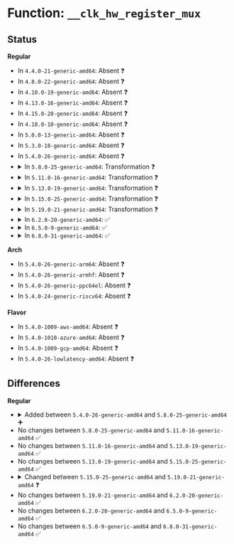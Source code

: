 # Function: <code>__clk_hw_register_mux</code>

## Status
<b>Regular</b>
<ul>
<li>
In <code>4.4.0-21-generic-amd64</code>: Absent ❓
</li>
<li>
In <code>4.8.0-22-generic-amd64</code>: Absent ❓
</li>
<li>
In <code>4.10.0-19-generic-amd64</code>: Absent ❓
</li>
<li>
In <code>4.13.0-16-generic-amd64</code>: Absent ❓
</li>
<li>
In <code>4.15.0-20-generic-amd64</code>: Absent ❓
</li>
<li>
In <code>4.18.0-10-generic-amd64</code>: Absent ❓
</li>
<li>
In <code>5.0.0-13-generic-amd64</code>: Absent ❓
</li>
<li>
In <code>5.3.0-18-generic-amd64</code>: Absent ❓
</li>
<li>
In <code>5.4.0-26-generic-amd64</code>: Absent ❓
</li>
<li>
<details>
<summary>In <code>5.8.0-25-generic-amd64</code>: Transformation ❓</summary>

```c
struct clk_hw * __clk_hw_register_mux(struct device * dev, struct device_node * np, const char * name, u8 num_parents, const const char * * parent_names, const struct clk_hw * * parent_hws, const struct clk_parent_data * parent_data, long unsigned int flags, void * reg, u8 shift, u32 mask, u8 clk_mux_flags, u32 * table, spinlock_t * lock)
```

```json
{
  "name": "__clk_hw_register_mux",
  "collision_type": "Unique Global",
  "inline_type": "No",
  "funcs": [
    {
      "addr": 0,
      "name": "__clk_hw_register_mux",
      "external": true,
      "loc": "drivers/clk/clk-mux.c:148",
      "file": "drivers/clk/clk-mux.c",
      "inline": "seen, unknown",
      "caller_inline": [],
      "caller_func": [
        "drivers/clk/clk-mux.c:clk_register_mux_table",
        "drivers/clk/x86/clk-st.c:st_clk_probe"
      ]
    }
  ],
  "symbols": [
    {
      "addr": 18446744071586203708,
      "name": "__clk_hw_register_mux.cold",
      "section": ".text",
      "bind": "STB_LOCAL",
      "size": 24
    },
    {
      "addr": 18446744071586202832,
      "name": "__clk_hw_register_mux",
      "section": ".text",
      "bind": "STB_GLOBAL",
      "size": 449
    }
  ]
}
```
</details>
</li>
<li>
<details>
<summary>In <code>5.11.0-16-generic-amd64</code>: Transformation ❓</summary>

```c
struct clk_hw * __clk_hw_register_mux(struct device * dev, struct device_node * np, const char * name, u8 num_parents, const const char * * parent_names, const struct clk_hw * * parent_hws, const struct clk_parent_data * parent_data, long unsigned int flags, void * reg, u8 shift, u32 mask, u8 clk_mux_flags, u32 * table, spinlock_t * lock)
```

```json
{
  "name": "__clk_hw_register_mux",
  "collision_type": "Unique Global",
  "inline_type": "No",
  "funcs": [
    {
      "addr": 0,
      "name": "__clk_hw_register_mux",
      "external": true,
      "loc": "drivers/clk/clk-mux.c:148",
      "file": "drivers/clk/clk-mux.c",
      "inline": "seen, unknown",
      "caller_inline": [],
      "caller_func": [
        "drivers/clk/clk-mux.c:clk_register_mux_table",
        "drivers/clk/x86/clk-fch.c:fch_clk_probe"
      ]
    }
  ],
  "symbols": [
    {
      "addr": 18446744071591445252,
      "name": "__clk_hw_register_mux.cold",
      "section": ".text",
      "bind": "STB_LOCAL",
      "size": 24
    },
    {
      "addr": 18446744071586322192,
      "name": "__clk_hw_register_mux",
      "section": ".text",
      "bind": "STB_GLOBAL",
      "size": 449
    }
  ]
}
```
</details>
</li>
<li>
<details>
<summary>In <code>5.13.0-19-generic-amd64</code>: Transformation ❓</summary>

```c
struct clk_hw * __clk_hw_register_mux(struct device * dev, struct device_node * np, const char * name, u8 num_parents, const const char * * parent_names, const struct clk_hw * * parent_hws, const struct clk_parent_data * parent_data, long unsigned int flags, void * reg, u8 shift, u32 mask, u8 clk_mux_flags, u32 * table, spinlock_t * lock)
```

```json
{
  "name": "__clk_hw_register_mux",
  "collision_type": "Unique Global",
  "inline_type": "No",
  "funcs": [
    {
      "addr": 0,
      "name": "__clk_hw_register_mux",
      "external": true,
      "loc": "drivers/clk/clk-mux.c:149",
      "file": "drivers/clk/clk-mux.c",
      "inline": "seen, unknown",
      "caller_inline": [],
      "caller_func": [
        "drivers/clk/clk-mux.c:clk_register_mux_table",
        "drivers/clk/clk-mux.c:__devm_clk_hw_register_mux",
        "drivers/clk/x86/clk-fch.c:fch_clk_probe"
      ]
    }
  ],
  "symbols": [
    {
      "addr": 18446744071591386463,
      "name": "__clk_hw_register_mux.cold",
      "section": ".text",
      "bind": "STB_LOCAL",
      "size": 24
    },
    {
      "addr": 18446744071586196032,
      "name": "__clk_hw_register_mux",
      "section": ".text",
      "bind": "STB_GLOBAL",
      "size": 449
    }
  ]
}
```
</details>
</li>
<li>
<details>
<summary>In <code>5.15.0-25-generic-amd64</code>: Transformation ❓</summary>

```c
struct clk_hw * __clk_hw_register_mux(struct device * dev, struct device_node * np, const char * name, u8 num_parents, const const char * * parent_names, const struct clk_hw * * parent_hws, const struct clk_parent_data * parent_data, long unsigned int flags, void * reg, u8 shift, u32 mask, u8 clk_mux_flags, u32 * table, spinlock_t * lock)
```

```json
{
  "name": "__clk_hw_register_mux",
  "collision_type": "Unique Global",
  "inline_type": "No",
  "funcs": [
    {
      "addr": 0,
      "name": "__clk_hw_register_mux",
      "external": true,
      "loc": "drivers/clk/clk-mux.c:149",
      "file": "drivers/clk/clk-mux.c",
      "inline": "seen, unknown",
      "caller_inline": [],
      "caller_func": [
        "drivers/clk/clk-mux.c:clk_register_mux_table",
        "drivers/clk/clk-mux.c:__devm_clk_hw_register_mux",
        "drivers/clk/x86/clk-fch.c:fch_clk_probe"
      ]
    }
  ],
  "symbols": [
    {
      "addr": 18446744071592425823,
      "name": "__clk_hw_register_mux.cold",
      "section": ".text",
      "bind": "STB_LOCAL",
      "size": 24
    },
    {
      "addr": 18446744071586698960,
      "name": "__clk_hw_register_mux",
      "section": ".text",
      "bind": "STB_GLOBAL",
      "size": 449
    }
  ]
}
```
</details>
</li>
<li>
<details>
<summary>In <code>5.19.0-21-generic-amd64</code>: Transformation ❓</summary>

```c
struct clk_hw * __clk_hw_register_mux(struct device * dev, struct device_node * np, const char * name, u8 num_parents, const const char * * parent_names, const struct clk_hw * * parent_hws, const struct clk_parent_data * parent_data, long unsigned int flags, void * reg, u8 shift, u32 mask, u8 clk_mux_flags, const u32 * table, spinlock_t * lock)
```

```json
{
  "name": "__clk_hw_register_mux",
  "collision_type": "Unique Global",
  "inline_type": "No",
  "funcs": [
    {
      "addr": 0,
      "name": "__clk_hw_register_mux",
      "external": true,
      "loc": "drivers/clk/clk-mux.c:149",
      "file": "drivers/clk/clk-mux.c",
      "inline": "seen, unknown",
      "caller_inline": [],
      "caller_func": [
        "drivers/clk/clk-mux.c:clk_register_mux_table",
        "drivers/clk/clk-mux.c:__devm_clk_hw_register_mux",
        "drivers/clk/x86/clk-fch.c:fch_clk_probe"
      ]
    }
  ],
  "symbols": [
    {
      "addr": 18446744071594294245,
      "name": "__clk_hw_register_mux.cold",
      "section": ".text",
      "bind": "STB_LOCAL",
      "size": 24
    },
    {
      "addr": 18446744071587971856,
      "name": "__clk_hw_register_mux",
      "section": ".text",
      "bind": "STB_GLOBAL",
      "size": 470
    }
  ]
}
```
</details>
</li>
<li>
<details>
<summary>In <code>6.2.0-20-generic-amd64</code>: ✅</summary>

```c
struct clk_hw * __clk_hw_register_mux(struct device * dev, struct device_node * np, const char * name, u8 num_parents, const const char * * parent_names, const struct clk_hw * * parent_hws, const struct clk_parent_data * parent_data, long unsigned int flags, void * reg, u8 shift, u32 mask, u8 clk_mux_flags, const u32 * table, spinlock_t * lock)
```

```json
{
  "name": "__clk_hw_register_mux",
  "collision_type": "Unique Global",
  "inline_type": "No",
  "funcs": [
    {
      "addr": 18446744071589334688,
      "name": "__clk_hw_register_mux",
      "external": true,
      "loc": "drivers/clk/clk-mux.c:149",
      "file": "drivers/clk/clk-mux.c",
      "inline": "seen, unknown",
      "caller_inline": [],
      "caller_func": [
        "drivers/clk/clk-mux.c:clk_register_mux_table",
        "drivers/clk/clk-mux.c:__devm_clk_hw_register_mux",
        "drivers/clk/x86/clk-fch.c:fch_clk_probe"
      ]
    }
  ],
  "symbols": [
    {
      "addr": 18446744071589334688,
      "name": "__clk_hw_register_mux",
      "section": ".text",
      "bind": "STB_GLOBAL",
      "size": 506
    }
  ]
}
```
</details>
</li>
<li>
<details>
<summary>In <code>6.5.0-9-generic-amd64</code>: ✅</summary>

```c
struct clk_hw * __clk_hw_register_mux(struct device * dev, struct device_node * np, const char * name, u8 num_parents, const const char * * parent_names, const struct clk_hw * * parent_hws, const struct clk_parent_data * parent_data, long unsigned int flags, void * reg, u8 shift, u32 mask, u8 clk_mux_flags, const u32 * table, spinlock_t * lock)
```

```json
{
  "name": "__clk_hw_register_mux",
  "collision_type": "Unique Global",
  "inline_type": "No",
  "funcs": [
    {
      "addr": 18446744071589632928,
      "name": "__clk_hw_register_mux",
      "external": true,
      "loc": "drivers/clk/clk-mux.c:149",
      "file": "drivers/clk/clk-mux.c",
      "inline": "seen, unknown",
      "caller_inline": [],
      "caller_func": [
        "drivers/clk/clk-mux.c:clk_register_mux_table",
        "drivers/clk/clk-mux.c:__devm_clk_hw_register_mux",
        "drivers/clk/x86/clk-fch.c:fch_clk_probe"
      ]
    }
  ],
  "symbols": [
    {
      "addr": 18446744071589632928,
      "name": "__clk_hw_register_mux",
      "section": ".text",
      "bind": "STB_GLOBAL",
      "size": 506
    }
  ]
}
```
</details>
</li>
<li>
<details>
<summary>In <code>6.8.0-31-generic-amd64</code>: ✅</summary>

```c
struct clk_hw * __clk_hw_register_mux(struct device * dev, struct device_node * np, const char * name, u8 num_parents, const const char * * parent_names, const struct clk_hw * * parent_hws, const struct clk_parent_data * parent_data, long unsigned int flags, void * reg, u8 shift, u32 mask, u8 clk_mux_flags, const u32 * table, spinlock_t * lock)
```

```json
{
  "name": "__clk_hw_register_mux",
  "collision_type": "Unique Global",
  "inline_type": "No",
  "funcs": [
    {
      "addr": 18446744071589942976,
      "name": "__clk_hw_register_mux",
      "external": true,
      "loc": "drivers/clk/clk-mux.c:149",
      "file": "drivers/clk/clk-mux.c",
      "inline": "seen, unknown",
      "caller_inline": [],
      "caller_func": [
        "drivers/clk/clk-mux.c:clk_register_mux_table",
        "drivers/clk/clk-mux.c:__devm_clk_hw_register_mux",
        "drivers/clk/x86/clk-fch.c:fch_clk_probe"
      ]
    }
  ],
  "symbols": [
    {
      "addr": 18446744071589942976,
      "name": "__clk_hw_register_mux",
      "section": ".text",
      "bind": "STB_GLOBAL",
      "size": 553
    }
  ]
}
```
</details>
</li>
</ul>
<b>Arch</b>
<ul>
<li>
In <code>5.4.0-26-generic-arm64</code>: Absent ❓
</li>
<li>
In <code>5.4.0-26-generic-armhf</code>: Absent ❓
</li>
<li>
In <code>5.4.0-26-generic-ppc64el</code>: Absent ❓
</li>
<li>
In <code>5.4.0-24-generic-riscv64</code>: Absent ❓
</li>
</ul>
<b>Flavor</b>
<ul>
<li>
In <code>5.4.0-1009-aws-amd64</code>: Absent ❓
</li>
<li>
In <code>5.4.0-1010-azure-amd64</code>: Absent ❓
</li>
<li>
In <code>5.4.0-1009-gcp-amd64</code>: Absent ❓
</li>
<li>
In <code>5.4.0-26-lowlatency-amd64</code>: Absent ❓
</li>
</ul>

## Differences
<b>Regular</b>
<ul>
<li>
<details>
<summary>Added between <code>5.4.0-26-generic-amd64</code> and <code>5.8.0-25-generic-amd64</code> ➕</summary>

```c
struct clk_hw * __clk_hw_register_mux(struct device * dev, struct device_node * np, const char * name, u8 num_parents, const const char * * parent_names, const struct clk_hw * * parent_hws, const struct clk_parent_data * parent_data, long unsigned int flags, void * reg, u8 shift, u32 mask, u8 clk_mux_flags, u32 * table, spinlock_t * lock)
```
</details>
</li>
<li>
No changes between <code>5.8.0-25-generic-amd64</code> and <code>5.11.0-16-generic-amd64</code> ✅
</li>
<li>
No changes between <code>5.11.0-16-generic-amd64</code> and <code>5.13.0-19-generic-amd64</code> ✅
</li>
<li>
No changes between <code>5.13.0-19-generic-amd64</code> and <code>5.15.0-25-generic-amd64</code> ✅
</li>
<li>
<details>
<summary>Changed between <code>5.15.0-25-generic-amd64</code> and <code>5.19.0-21-generic-amd64</code> ❓</summary>
<ul>
<li>
<b>Param type changed. </b>
<code>u32 * table</code> ➡️ <code>const u32 * table</code>
</li>
</ul>
</details>
</li>
<li>
No changes between <code>5.19.0-21-generic-amd64</code> and <code>6.2.0-20-generic-amd64</code> ✅
</li>
<li>
No changes between <code>6.2.0-20-generic-amd64</code> and <code>6.5.0-9-generic-amd64</code> ✅
</li>
<li>
No changes between <code>6.5.0-9-generic-amd64</code> and <code>6.8.0-31-generic-amd64</code> ✅
</li>
</ul>
